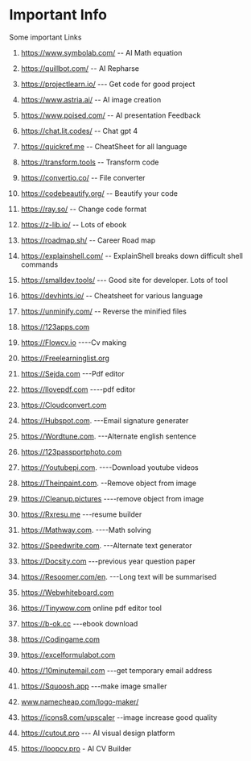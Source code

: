 # Important Info
Some important Links
1. https://www.symbolab.com/ -- AI Math equation
1. https://quillbot.com/  -- AI Repharse
1. https://projectlearn.io/  --- Get code for good project
1. https://www.astria.ai/  -- AI image creation 
1. https://www.poised.com/  -- AI presentation Feedback
2. https://chat.lit.codes/ -- Chat gpt 4
1. https://quickref.me   -- CheatSheet for all language
1. https://transform.tools  -- Transform code
2. https://convertio.co/  -- File converter
3. https://codebeautify.org/  -- Beautify your code
4. https://ray.so/   -- Change code format
5. https://z-lib.io/  -- Lots of ebook
6. https://roadmap.sh/  -- Career Road map
7. https://explainshell.com/  -- ExplainShell breaks down difficult shell commands
8. https://smalldev.tools/  --- Good site for developer. Lots of tool
9. https://devhints.io/  -- Cheatsheet for various language
10. https://unminify.com/  -- Reverse the minified files



1. https://123apps.com
2. https://Flowcv.io ----Cv making
3. https://Freelearninglist.org
4. https://Sejda.com  ---Pdf editor
5. https://Ilovepdf.com ----pdf editor 
6. https://Cloudconvert.com
7. https://Hubspot.com. ---Email signature generater
8. https://Wordtune.com.  ---Alternate english sentence
9. https://123passportphoto.com
10. https://Youtubepi.com.  ----Download youtube videos
11. https://Theinpaint.com.  --Remove object from image
12. https://Cleanup.pictures ----remove object from image
13. https://Rxresu.me ---resume builder
14. https://Mathway.com.  ----Math solving
15. https://Speedwrite.com. ---Alternate text generator
16. https://Docsity.com ---previous year question paper
17. https://Resoomer.com/en.  ---Long text will be summarised
18. https://Webwhiteboard.com
19. https://Tinywow.com online pdf editor tool
20. https://b-ok.cc ---ebook download 
21. https://Codingame.com 
22. https://excelformulabot.com
23. https://10minutemail.com ---get temporary email address 
24. https://Squoosh.app ---make image smaller
25. www.namecheap.com/logo-maker/
26. https://icons8.com/upscaler --image increase good quality 
27. https://cutout.pro  --- AI visual design platform
28. https://loopcv.pro   - AI CV Builder
